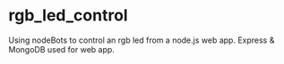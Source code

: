 rgb_led_control
===============

Using nodeBots to control an rgb led from a node.js web app. Express &amp; MongoDB used for web app.
